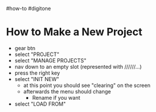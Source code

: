 #how-to #digitone 

# How to Make a New Project

- gear btn
- select "PROJECT"
- select "MANAGE PROJECTS"
- nav down to an empty slot (represented with //////...)
- press the right key
- select "INIT NEW"
    - at this point you should see "clearing" on the screen
    - afterwards the menu should change
        - Rename if you want
- select "LOAD FROM"